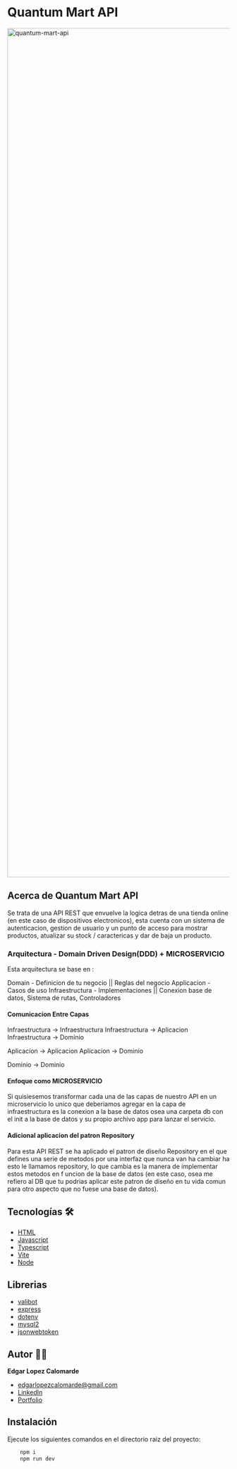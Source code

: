 # Quantum Mart API
<img width="1920" alt="quantum-mart-api" src="https://github.com/edgarlopezcalomarde/quantum-mart-api/assets/24995646/8a820fd1-360d-46b1-b55c-47d740042e6a">

## Acerca de Quantum Mart API

Se trata de una API REST que envuelve la logica detras de una tienda online (en este caso de dispositivos electronicos),
esta cuenta con un sistema de autenticacion, gestion de usuario y un punto de acceso para mostrar productos, atualizar su 
stock / caractericas y dar de baja un producto.

### Arquitectura - Domain Driven Design(DDD) + MICROSERVICIO

Esta arquitectura se base en : 

Domain - Definicion de tu negocio || Reglas del negocio
Applicacion - Casos de uso
Infraestructura -  Implementaciones || Conexion base de datos, Sistema de rutas, Controladores

#### Comunicacion Entre Capas

Infraestructura ->  Infraestructura
Infraestructura ->  Aplicacion
Infraestructura ->  Dominio

Aplicacion ->  Aplicacion
Aplicacion ->  Dominio

Dominio ->  Dominio


#### Enfoque como MICROSERVICIO

Si quisiesemos transformar cada una de las capas de nuestro API en un microservicio lo unico que deberiamos agregar 
en la capa de infraestructura es la conexion a la base de datos osea una carpeta db con el init a la base de datos
y su propio archivo app para lanzar el servicio.


#### Adicional aplicacion del patron Repository
Para esta API REST se ha aplicado el patron de diseño Repository en el que defines una serie de metodos por una interfaz 
que nunca van ha cambiar ha esto le llamamos repository, lo que cambia es la manera de implementar estos metodos en f
uncion de la base de datos (en este caso, osea me refiero al DB que tu podrias aplicar este patron de diseño en tu vida 
comun para otro aspecto que no fuese una base de datos).


## Tecnologías 🛠
- [HTML](https://developer.mozilla.org/es/docs/Web/HTML)
- [Javascript](https://developer.mozilla.org/es/docs/Web/JavaScript)
- [Typescript](https://www.typescriptlang.org/docs/handbook/typescript-in-5-minutes.html)
- [Vite](https://vitejs.dev/guide/)
- [Node](https://nodejs.org/es/docs)

## Librerias
- [valibot](https://valibot.dev/)
- [express](https://expressjs.com/es/)
- [dotenv](https://www.npmjs.com/package/dotenv)
- [mysql2](https://www.npmjs.com/package/mysql2)
- [jsonwebtoken](https://www.npmjs.com/package/jsonwebtoken)


## Autor 🐱‍🐉
**Edgar Lopez Calomarde**

- [edgarlopezcalomarde@gmail.com](micorreo@midominio.com)
- [LinkedIn](https://www.linkedin.com/in/edgar-lopez-calomarde-971966212/)
- [Portfolio](https://edgarlopezcalomarde.github.io/)

## Instalación 

Ejecute los siguientes comandos en el directorio raiz del proyecto:

```bash
    npm i
    npm run dev
```
  
